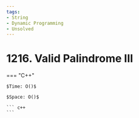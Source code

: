 ```yaml
---
tags:
- String
- Dynamic Programming
- Unsolved
---
```



# 1216. Valid Palindrome III

=== "C++"

    $Time: O()$

    $Space: O()$

    ``` c++
    ```
